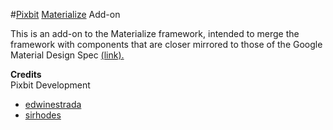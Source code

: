 #[Pixbit](http://www.thinkpixbit.com) [Materialize](http://github.com/dogfalo/materialize) Add-on

This is an add-on to the Materialize framework, intended to merge the framework with components that are closer mirrored to those of the Google Material Design Spec [\(link\).](http://www.google.com/design/spec/material-design/introduction.html)


**Credits**  
Pixbit Development
+ [edwinestrada](https://twitter.com/edwin_estrada)
+ [sirhodes](http://twitter.com/sirhodes)
